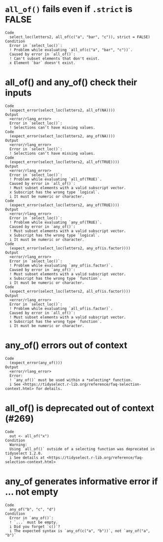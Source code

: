# `all_of()` fails even if `.strict` is FALSE

    Code
      select_loc(letters2, all_of(c("a", "bar", "c")), strict = FALSE)
    Condition
      Error in `select_loc()`:
      ! Problem while evaluating `all_of(c("a", "bar", "c"))`.
      Caused by error in `all_of()`:
      ! Can't subset elements that don't exist.
      x Element `bar` doesn't exist.

# all_of() and any_of() check their inputs

    Code
      (expect_error(select_loc(letters2, all_of(NA))))
    Output
      <error/rlang_error>
      Error in `select_loc()`:
      ! Selections can't have missing values.
    Code
      (expect_error(select_loc(letters2, any_of(NA))))
    Output
      <error/rlang_error>
      Error in `select_loc()`:
      ! Selections can't have missing values.
    Code
      (expect_error(select_loc(letters2, all_of(TRUE))))
    Output
      <error/rlang_error>
      Error in `select_loc()`:
      ! Problem while evaluating `all_of(TRUE)`.
      Caused by error in `all_of()`:
      ! Must subset elements with a valid subscript vector.
      x Subscript has the wrong type `logical`.
      i It must be numeric or character.
    Code
      (expect_error(select_loc(letters2, any_of(TRUE))))
    Output
      <error/rlang_error>
      Error in `select_loc()`:
      ! Problem while evaluating `any_of(TRUE)`.
      Caused by error in `any_of()`:
      ! Must subset elements with a valid subscript vector.
      x Subscript has the wrong type `logical`.
      i It must be numeric or character.
    Code
      (expect_error(select_loc(letters2, any_of(is.factor))))
    Output
      <error/rlang_error>
      Error in `select_loc()`:
      ! Problem while evaluating `any_of(is.factor)`.
      Caused by error in `any_of()`:
      ! Must subset elements with a valid subscript vector.
      x Subscript has the wrong type `function`.
      i It must be numeric or character.
    Code
      (expect_error(select_loc(letters2, all_of(is.factor))))
    Output
      <error/rlang_error>
      Error in `select_loc()`:
      ! Problem while evaluating `all_of(is.factor)`.
      Caused by error in `all_of()`:
      ! Must subset elements with a valid subscript vector.
      x Subscript has the wrong type `function`.
      i It must be numeric or character.

# any_of() errors out of context

    Code
      (expect_error(any_of()))
    Output
      <error/rlang_error>
      Error:
      ! `any_of()` must be used within a *selecting* function.
      i See <https://tidyselect.r-lib.org/reference/faq-selection-context.html> for details.

# all_of() is deprecated out of context (#269)

    Code
      out <- all_of("x")
    Condition
      Warning:
      Using `all_of()` outside of a selecting function was deprecated in tidyselect 1.2.0.
      i See details at <https://tidyselect.r-lib.org/reference/faq-selection-context.html>

# any_of generates informative error if ... not empty

    Code
      any_of("b", "c", "d")
    Condition
      Error in `any_of()`:
      ! `...` must be empty.
      i Did you forget `c()`?
      i The expected syntax is `any_of(c("a", "b"))`, not `any_of("a", "b")`

